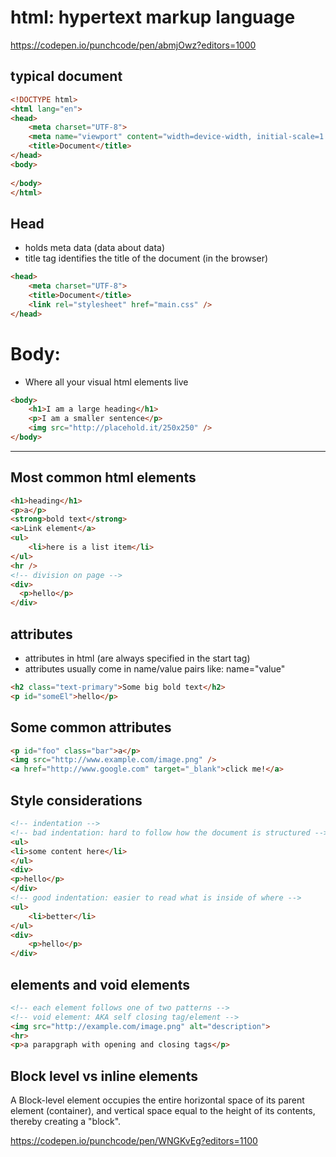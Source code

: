 # html: hypertext markup language

https://codepen.io/punchcode/pen/abmjOwz?editors=1000
## typical document

```html
<!DOCTYPE html>
<html lang="en">
<head>
    <meta charset="UTF-8">
    <meta name="viewport" content="width=device-width, initial-scale=1.0">
    <title>Document</title>
</head>
<body>
    
</body>
</html>
```
## Head

- holds meta data (data about data)
- title tag identifies the title of the document (in the browser)

```html
<head>
    <meta charset="UTF-8">
    <title>Document</title>
    <link rel="stylesheet" href="main.css" />
</head>
```
# Body: 

- Where all your visual html elements live

```html
<body>
    <h1>I am a large heading</h1>
    <p>I am a smaller sentence</p>
    <img src="http://placehold.it/250x250" />
</body>
```

---

## Most common html elements

```html
<h1>heading</h1>
<p>a</p>
<strong>bold text</strong>
<a>Link element</a>
<ul>
    <li>here is a list item</li>
</ul>
<hr />
<!-- division on page -->
<div>
  <p>hello</p>
</div>
```

## attributes

- attributes in html (are always specified in the start tag)
- attributes usually come in name/value pairs like: name="value"

```html
<h2 class="text-primary">Some big bold text</h2>
<p id="someEl">hello</p>
```
## Some common attributes

```html
<p id="foo" class="bar">a</p>
<img src="http://www.example.com/image.png" />
<a href="http://www.google.com" target="_blank">click me!</a>
```

## Style considerations

```html
<!-- indentation -->
<!-- bad indentation: hard to follow how the document is structured -->
<ul>
<li>some content here</li>
</ul>
<div>
<p>hello</p>
</div>
<!-- good indentation: easier to read what is inside of where -->
<ul>
    <li>better</li>
</ul>
<div>
    <p>hello</p>
</div>

```

## elements and void elements

```html
<!-- each element follows one of two patterns -->
<!-- void element: AKA self closing tag/element -->
<img src="http://example.com/image.png" alt="description">
<hr>
<p>a parapgraph with opening and closing tags</p>
```

## Block level vs inline elements

A Block-level element occupies the entire horizontal space of its parent element (container), and vertical space equal to the height of its contents, thereby creating a "block".

https://codepen.io/punchcode/pen/WNGKvEg?editors=1100